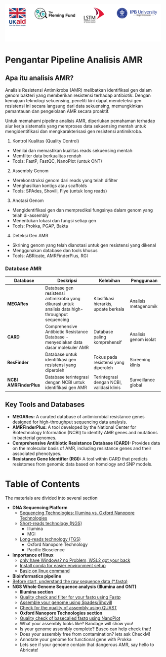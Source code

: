 ![collaboration-logo](./IM/Github_image_banner.png)

# **Pengantar Pipeline Analisis AMR**

## Apa itu analisis AMR?
Analisis Resistensi Antimikroba (AMR) melibatkan identifikasi gen dalam genom bakteri yang memberikan resistensi terhadap antibiotik. Dengan kemajuan teknologi sekuensing, peneliti kini dapat mendeteksi gen resistensi ini secara langsung dari data sekuensing, memungkinkan pemantauan dan pengelolaan AMR secara proaktif.

Untuk memahami pipeline analisis AMR, diperlukan pemahaman terhadap alur kerja sistematis yang memproses data sekuensing mentah untuk mengidentifikasi dan mengkarakterisasi gen resistensi antimikroba.

1. Kontrol Kualitas (Quality Control)
- Menilai dan memastikan kualitas reads sekuensing mentah
- Memfilter data berkualitas rendah
- Tools: FastP, FastQC, NanoPlot (untuk ONT)

2. Assembly Genom
- Merekonstruksi genom dari reads yang telah difilter
- Menghasilkan kontigs atau scaffolds
- Tools: SPAdes, Shovill, Flye (untuk long reads)

3. Anotasi Genom
- Mengidentifikasi gen dan memprediksi fungsinya dalam genom yang telah di-assembly
- Menentukan lokasi dan fungsi setiap gen
- Tools: Prokka, PGAP, Bakta

4. Deteksi Gen AMR
- Skrining genom yang telah dianotasi untuk gen resistensi yang dikenal
- Menggunakan database dan tools khusus
- Tools: ABRicate, AMRFinderPlus, RGI

### Database AMR
| Database | Deskripsi | Kelebihan | Penggunaan |
|----------|-----------|-----------|------------|
| **MEGARes** | Database gen resistensi antimikroba yang dikurasi untuk analisis data high-throughput sequencing | Klasifikasi hierarkis, update berkala | Analisis metagenomik |
| **CARD** | Comprehensive Antibiotic Resistance Database - menyediakan data dasar molekuler AMR | Database paling komprehensif | Analisis genom isolat |
| **ResFinder** | Database untuk identifikasi gen resistensi yang diperoleh | Fokus pada resistensi yang diperoleh | Screening klinis |
| **NCBI AMRFinderPlus** | Database terintegrasi dengan NCBI untuk identifikasi gen AMR | Terintegrasi dengan NCBI, validasi klinis | Surveillance global |


## Key Tools and Databases
* **MEGARes:** A curated database of antimicrobial resistance genes designed for high-throughput sequencing data analysis. ​
* **AMRFinderPlus:** A tool developed by the National Center for Biotechnology Information (NCBI) to identify AMR genes and mutations in bacterial genomes. ​
* **Comprehensive Antibiotic Resistance Database (CARD):** Provides data on the molecular basis of AMR, including resistance genes and their associated phenotypes. ​
* **Resistance Gene Identifier (RGI):** A tool within CARD that predicts resistomes from genomic data based on homology and SNP models. ​

# **Table of Contents**
The materials are divided into several section

* **DNA Sequencing Platform**
  * [Sequencing Technologies: Illumina vs. Oxford Nanopore Technologies](./1_DNA_Sequencing_Platform/1_sequencing_technology.md)
  * [Short-reads technology (NGS)](./1_DNA_Sequencing_Platform/1.1_short_reads_tech.md)
    * Illumina
    * MGI
  * [Long-reads technology (TGS)](./1_DNA_Sequencing_Platform/1.2_long-reads-tech.md)
    * Oxford Nanopore Technology
    * Pacific Bioscience
* **Importance of linux**
  * [only have Windows? no Problem, WSL2 got your back](./2_Importance_of_Linux/2.1_linux_on_windows.md)
  * [Install conda for easier environment setup](2_Importance_of_Linux/2.2_conda_installation.md)
  * [Basic on linux command](2_Importance_of_Linux/2.3_basic_linux_commands.md)
* **Bioinformatics pipeline**
 * [Before start, understand the raw sequence data (*.fastq)](./3_Bioinformatics_Pipeline/3.1.1_raw_sequencing_data.md)
 * **NGS Whole Genome Sequence analysis (Illumina and ONT)**
    * **Illumina section**
    * [Quality check and filter for your fastq using Fastp](./3_Bioinformatics_Pipeline/3.1.2_QC-filtering_using_fastp.md)
    * [Assemble your genome using Spades/Shovill](./3_Bioinformatics_Pipeline/3.1.3_assembly_using_shovill.md)
    * [Check for the quality of assembly using QUAST](./3_Bioinformatics_Pipeline/3.4_assembly_quality_check_with_quast.md)
    * **Oxford Nanopore Technologies section**
    * [Quality check of basecalled fastq using NanoPlot](./3_Bioinformatics_Pipeline/3.2.1_QC_nanopore_data.md)
    * What your assembly looks like? Bandage will show you!
    * Is your genome assembly complete? Busco can help check that!
    * Does your assembly free from contamination? lets ask CheckM!
    * Annotate your genome for functional gene with Prokka
    * Lets see if your genome contain that dangerous AMR, say hello to Abricate!
